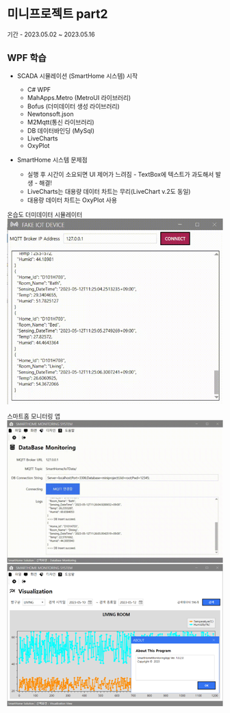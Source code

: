 # 미니프로젝트 part2
기간 - 2023.05.02 ~ 2023.05.16

## WPF 학습
- SCADA 시뮬레이션 (SmartHome 시스템) 시작
	- C# WPF
	- MahApps.Metro (MetroUI 라이브러리)
	- Bofus (더미데이터 생성 라이브러리)
	- Newtonsoft.json
	- M2Mqtt(통신 라이브러리)
	- DB 데이터바인딩 (MySql)
	- LiveCharts
	- OxyPlot
	
- SmartHome 시스템 문제점
	- 실행 후 시간이 소요되면 UI 제어가 느려짐 - TextBox에 텍스트가 과도해서 발생 - 해결!
	- LiveCharts는 대용량 데이터 차트는 무리(LiveChart v.2도 동일)
	- 대용량 데이터 차트는 OxyPlot 사용
	

온습도 더미데이터 시뮬레이터
<img src="https://raw.githubusercontent.com/Gayeon-Leee/miniprojects/main/Images/smartghome_publisher.gif" width="514" />

스마트홈 모니터링 앱
<img src="https://raw.githubusercontent.com/Gayeon-Leee/miniprojects/main/Images/samrthome_monitoring.gif" width="514" />
<img src="https://raw.githubusercontent.com/Gayeon-Leee/miniprojects/main/Images/smarthome_monitoring2.png" width="514" />